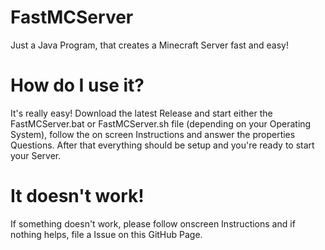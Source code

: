 # FastMCServer
Just a Java Program, that creates a Minecraft Server fast and easy!

# How do I use it?
It's really easy!
Download the latest Release and start either the FastMCServer.bat or FastMCServer.sh file (depending on your Operating System), follow the on screen Instructions and answer the properties Questions.
After that everything should be setup and you're ready to start your Server.

# It doesn't work!
If something doesn't work, please follow onscreen Instructions and if nothing helps, file a Issue on this GitHub Page.
